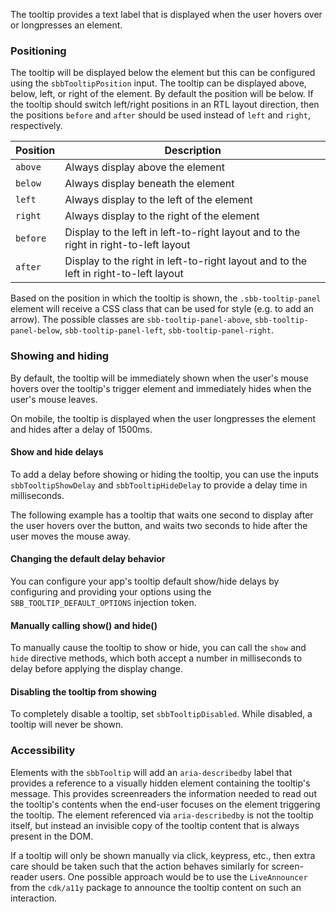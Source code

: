 The tooltip provides a text label that is displayed when the user hovers
over or longpresses an element.

<!-- example(tooltip-overview) -->

### Positioning

The tooltip will be displayed below the element but this can be configured using the
`sbbTooltipPosition` input.
The tooltip can be displayed above, below, left, or right of the element. By default the position
will be below. If the tooltip should switch left/right positions in an RTL layout direction, then
the positions `before` and `after` should be used instead of `left` and `right`, respectively.

| Position | Description                                                                          |
| -------- | ------------------------------------------------------------------------------------ |
| `above`  | Always display above the element                                                     |
| `below`  | Always display beneath the element                                                   |
| `left`   | Always display to the left of the element                                            |
| `right`  | Always display to the right of the element                                           |
| `before` | Display to the left in left-to-right layout and to the right in right-to-left layout |
| `after`  | Display to the right in left-to-right layout and to the left in right-to-left layout |

Based on the position in which the tooltip is shown, the `.sbb-tooltip-panel` element will receive a
CSS class that can be used for style (e.g. to add an arrow). The possible classes are
`sbb-tooltip-panel-above`, `sbb-tooltip-panel-below`, `sbb-tooltip-panel-left`,
`sbb-tooltip-panel-right`.

<!-- example(tooltip-position) -->

### Showing and hiding

By default, the tooltip will be immediately shown when the user's mouse hovers over the tooltip's
trigger element and immediately hides when the user's mouse leaves.

On mobile, the tooltip is displayed when the user longpresses the element and hides after a
delay of 1500ms.

#### Show and hide delays

To add a delay before showing or hiding the tooltip, you can use the inputs `sbbTooltipShowDelay`
and `sbbTooltipHideDelay` to provide a delay time in milliseconds.

The following example has a tooltip that waits one second to display after the user
hovers over the button, and waits two seconds to hide after the user moves the mouse away.

<!-- example(tooltip-delay) -->

#### Changing the default delay behavior

You can configure your app's tooltip default show/hide delays by configuring and providing
your options using the `SBB_TOOLTIP_DEFAULT_OPTIONS` injection token.

<!-- example(tooltip-modified-defaults) -->

#### Manually calling show() and hide()

To manually cause the tooltip to show or hide, you can call the `show` and `hide` directive methods,
which both accept a number in milliseconds to delay before applying the display change.

<!-- example(tooltip-manual) -->

#### Disabling the tooltip from showing

To completely disable a tooltip, set `sbbTooltipDisabled`. While disabled, a tooltip will never be
shown.

### Accessibility

Elements with the `sbbTooltip` will add an `aria-describedby` label that provides a reference
to a visually hidden element containing the tooltip's message. This provides screenreaders the
information needed to read out the tooltip's contents when the end-user focuses on the element
triggering the tooltip. The element referenced via `aria-describedby` is not the tooltip itself,
but instead an invisible copy of the tooltip content that is always present in the DOM.

If a tooltip will only be shown manually via click, keypress, etc., then extra care should be taken
such that the action behaves similarly for screen-reader users. One possible approach would be
to use the `LiveAnnouncer` from the `cdk/a11y` package to announce the tooltip content on such
an interaction.
